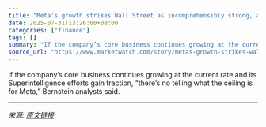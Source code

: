 ```yaml
---
title: "Meta’s growth strikes Wall Street as incomprehensibly strong, and the stock rockets"
date: 2025-07-31T13:26:00+08:00
categories: ["finance"]
tags: []
summary: "If the company’s core business continues growing at the current rate and its Superintelligence efforts gain traction, “there’s no telling what the ceiling is for Meta,” Bernstein analysts said."
source_url: "https://www.marketwatch.com/story/metas-growth-strikes-wall-street-as-incomprehensibly-strong-and-the-stock-rockets-ae9a66d7?mod=mw_rss_topstories"
---
```


If the company’s core business continues growing at the current rate and its Superintelligence efforts gain traction, “there’s no telling what the ceiling is for Meta,” Bernstein analysts said.

---

*来源: [原文链接](https://www.marketwatch.com/story/metas-growth-strikes-wall-street-as-incomprehensibly-strong-and-the-stock-rockets-ae9a66d7?mod=mw_rss_topstories)*
